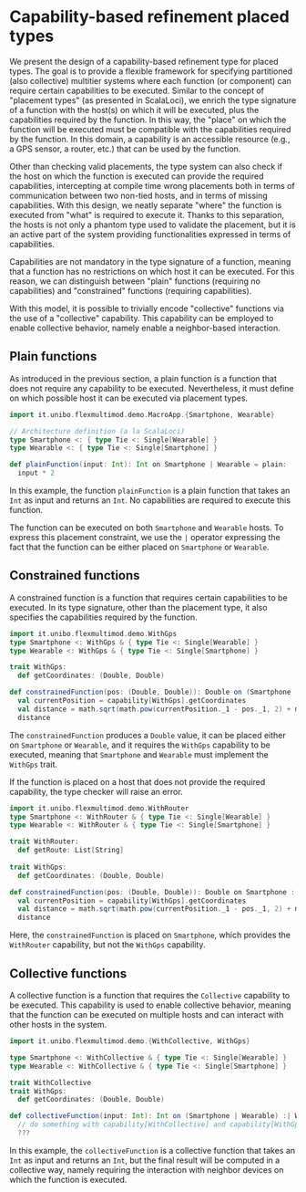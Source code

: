 # Capability-based refinement placed types

We present the design of a capability-based refinement type for placed types.
The goal is to provide a flexible framework for specifying partitioned (also collective) multitier systems
where each function (or component) can require certain capabilities to be executed.
Similar to the concept of "placement types" (as presented in ScalaLoci),
we enrich the type signature of a function with the host(s) on which it will be executed,
plus the capabilities required by the function.
In this way, the "place" on which the function will be executed must be compatible with the capabilities required by the function.
In this domain, a capability is an accessible resource (e.g., a GPS sensor, a router, etc.) that can be used by the function.

Other than checking valid placements, the type system can also check if the host on which the function is executed
can provide the required capabilities,
intercepting at compile time wrong placements both in terms of communication between two non-tied hosts,
and in terms of missing capabilities.
With this design, we neatly separate "where" the function is executed from "what" is required to execute it.
Thanks to this separation, the hosts is not only a phantom type used to validate the placement,
but it is an active part of the system providing functionalities expressed in terms of capabilities.

Capabilities are not mandatory in the type signature of a function,
meaning that a function has no restrictions on which host it can be executed.
For this reason, we can distinguish between "plain" functions (requiring no capabilities) and "constrained" functions
(requiring capabilities).

With this model, it is possible to trivially encode "collective" functions via the use of a "collective" capability.
This capability can be employed to enable collective behavior, namely enable a neighbor-based interaction.

## Plain functions

As introduced in the previous section, a plain function is a function that does not require any capability to be executed.
Nevertheless, it must define on which possible host it can be executed via placement types.

```scala 3
import it.unibo.flexmultimod.demo.MacroApp.{Smartphone, Wearable}

// Architecture definition (a la ScalaLoci)
type Smartphone <: { type Tie <: Single[Wearable] }
type Wearable <: { type Tie <: Single[Smartphone] }

def plainFunction(input: Int): Int on Smartphone | Wearable = plain:
  input * 2
```

In this example, the function `plainFunction` is a plain function that takes an `Int` as input and returns an `Int`.
No capabilities are required to execute this function.

The function can be executed on both `Smartphone` and `Wearable` hosts.
To express this placement constraint, we use the `|` operator expressing the fact that the function can be either placed on `Smartphone` or `Wearable`.

## Constrained functions

A constrained function is a function that requires certain capabilities to be executed.
In its type signature, other than the placement type, it also specifies the capabilities required by the function.

```scala 3
import it.unibo.flexmultimod.demo.WithGps
type Smartphone <: WithGps & { type Tie <: Single[Wearable] }
type Wearable <: WithGps & { type Tie <: Single[Smartphone] }

trait WithGps:
  def getCoordinates: (Double, Double)

def constrainedFunction(pos: (Double, Double)): Double on (Smartphone | Wearable) :| WithGps = constrained:
  val currentPosition = capability[WithGps].getCoordinates
  val distance = math.sqrt(math.pow(currentPosition._1 - pos._1, 2) + math.pow(currentPosition._2 - pos._2, 2))
  distance
```

The `constrainedFunction` produces a `Double` value, it can be placed either on `Smartphone` or `Wearable`,
and it requires the `WithGps` capability to be executed, meaning that `Smartphone` and `Wearable`
must implement the `WithGps` trait.

If the function is placed on a host that does not provide the required capability,
the type checker will raise an error.

```scala 3
import it.unibo.flexmultimod.demo.WithRouter
type Smartphone <: WithRouter & { type Tie <: Single[Wearable] }
type Wearable <: WithRouter & { type Tie <: Single[Smartphone] }

trait WithRouter:
  def getRoute: List[String]
  
trait WithGps:
  def getCoordinates: (Double, Double)

def constrainedFunction(pos: (Double, Double)): Double on Smartphone :| WithGps = constrained:
  val currentPosition = capability[WithGps].getCoordinates
  val distance = math.sqrt(math.pow(currentPosition._1 - pos._1, 2) + math.pow(currentPosition._2 - pos._2, 2))
  distance
```

Here, the `constrainedFunction` is placed on `Smartphone`, which provides the `WithRouter` capability,
but not the `WithGps` capability.

## Collective functions

A collective function is a function that requires the `Collective` capability to be executed.
This capability is used to enable collective behavior, meaning that the function can be executed on multiple hosts
and can interact with other hosts in the system.

```scala 3
import it.unibo.flexmultimod.demo.{WithCollective, WithGps}

type Smartphone <: WithCollective & { type Tie <: Single[Wearable] }
type Wearable <: WithCollective & { type Tie <: Single[Smartphone] }

trait WithCollective
trait WithGps:
  def getCoordinates: (Double, Double)

def collectiveFunction(input: Int): Int on (Smartphone | Wearable) :| WithCollective & WithGps = collective:
  // do something with capability[WithCollective] and capability[WithGps]
  ???
```

In this example, the `collectiveFunction` is a collective function that takes an `Int` as input and returns an `Int`,
but the final result will be computed in a collective way,
namely requiring the interaction with neighbor devices on which the function is executed.